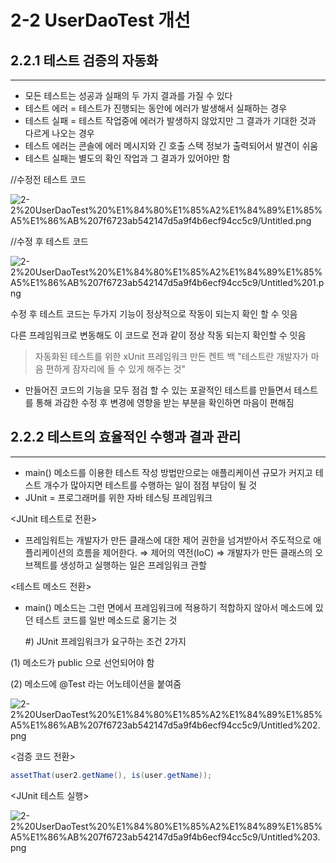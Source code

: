 # 2-2 UserDaoTest 개선

## 2.2.1 테스트 검증의 자동화

---

- 모든 테스트는 성공과 실패의 두 가지 결과를 가질 수 있다
- 테스트 에러 = 테스트가 진행되는 동안에 에러가 발생해서 실패하는 경우
- 테스트 실패 = 테스트 작업중에 에러가 발생하지 않았지만 그 결과가 기대한 것과 다르게 나오는 경우
- 테스트 에러는 콘솔에 에러 메시지와 긴 호출 스택 정보가 출력되어서 발견이 쉬움
- 테스트 실패는 별도의 확인 작업과 그 결과가 있어야만 함

//수정전 테스트 코드

![2-2%20UserDaoTest%20%E1%84%80%E1%85%A2%E1%84%89%E1%85%A5%E1%86%AB%207f6723ab542147d5a9f4b6ecf94cc5c9/Untitled.png](2-2%20UserDaoTest%20%E1%84%80%E1%85%A2%E1%84%89%E1%85%A5%E1%86%AB%207f6723ab542147d5a9f4b6ecf94cc5c9/Untitled.png)

//수정 후 테스트 코드

![2-2%20UserDaoTest%20%E1%84%80%E1%85%A2%E1%84%89%E1%85%A5%E1%86%AB%207f6723ab542147d5a9f4b6ecf94cc5c9/Untitled%201.png](2-2%20UserDaoTest%20%E1%84%80%E1%85%A2%E1%84%89%E1%85%A5%E1%86%AB%207f6723ab542147d5a9f4b6ecf94cc5c9/Untitled%201.png)

수정 후 테스트 코드는 두가지 기능이 정상적으로 작동이 되는지 확인 할 수 잇음

다른 프레임워크로 변동해도 이 코드로 전과 같이 정상 작동 되는지 확인할 수 잇음

> 자동화된 테스트를 위한 xUnit 프레임워크 만든 켄트 백
"테스트란 개발자가 마음 편하게 잠자리에 들 수 있게 해주는 것"

- 만들어진 코드의 기능을 모두 점검 할 수 있는 포괄적인 테스트를 만들면서 테스트를 통해 과감한 수정 후 변경에 영향을 받는 부분을 확인하면 마음이 편해짐

## 2.2.2 테스트의 효율적인 수행과 결과 관리

---

- main() 메소드를 이용한 테스트 작성 방법만으로는 애플리케이션 규모가 커지고 테스트 개수가 많아지면 테스트를 수행하는 일이 점점 부담이 될 것
- JUnit = 프로그래머를 위한 자바 테스팅 프레임워크

<JUnit 테스트로 전환>

- 프레임워트는 개발자가 만든 클래스에 대한 제어 권한을 넘겨받아서 주도적으로 애플리케이션의 흐름을 제어한다. ⇒ 제어의 역전(IoC) ⇒ 개발자가 만든 클래스의 오브젝트를 생성하고 실행하는 일은 프레임워크 관할

<테스트 메소드 전환>

- main() 메소드는 그런 면에서 프레임워크에 적용하기 적합하지 않아서 메소드에 있던 테스트 코드를 일반 메소드로 옮기는 것

    #) JUnit 프레임워크가 요구하는 조건 2가지

(1) 메소드가 public 으로 선언되어야 함

(2) 메소드에 @Test 라는 어노테이션을 붙여줌

![2-2%20UserDaoTest%20%E1%84%80%E1%85%A2%E1%84%89%E1%85%A5%E1%86%AB%207f6723ab542147d5a9f4b6ecf94cc5c9/Untitled%202.png](2-2%20UserDaoTest%20%E1%84%80%E1%85%A2%E1%84%89%E1%85%A5%E1%86%AB%207f6723ab542147d5a9f4b6ecf94cc5c9/Untitled%202.png)

<검증 코드 전환>

```java
assetThat(user2.getName(), is(user.getName));
```

<JUnit 테스트 실행>

![2-2%20UserDaoTest%20%E1%84%80%E1%85%A2%E1%84%89%E1%85%A5%E1%86%AB%207f6723ab542147d5a9f4b6ecf94cc5c9/Untitled%203.png](2-2%20UserDaoTest%20%E1%84%80%E1%85%A2%E1%84%89%E1%85%A5%E1%86%AB%207f6723ab542147d5a9f4b6ecf94cc5c9/Untitled%203.png)